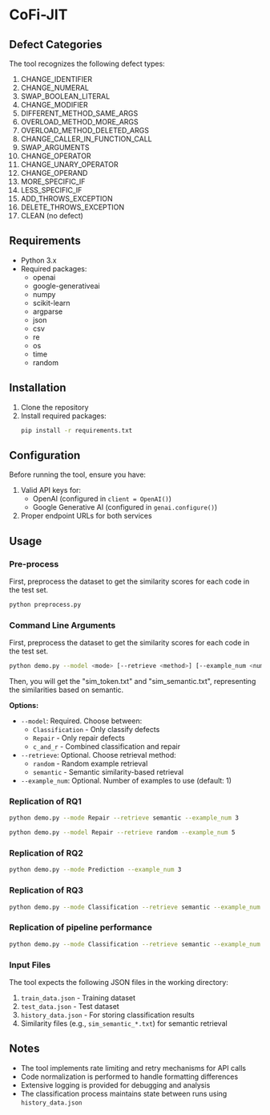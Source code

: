# CoFi-JIT

## Defect Categories

The tool recognizes the following defect types:

1. CHANGE_IDENTIFIER
2. CHANGE_NUMERAL
3. SWAP_BOOLEAN_LITERAL
4. CHANGE_MODIFIER
5. DIFFERENT_METHOD_SAME_ARGS
6. OVERLOAD_METHOD_MORE_ARGS
7. OVERLOAD_METHOD_DELETED_ARGS
8. CHANGE_CALLER_IN_FUNCTION_CALL
9. SWAP_ARGUMENTS
10. CHANGE_OPERATOR
11. CHANGE_UNARY_OPERATOR
12. CHANGE_OPERAND
13. MORE_SPECIFIC_IF
14. LESS_SPECIFIC_IF
15. ADD_THROWS_EXCEPTION
16. DELETE_THROWS_EXCEPTION
17. CLEAN (no defect)

## Requirements

- Python 3.x
- Required packages:
  - openai
  - google-generativeai
  - numpy
  - scikit-learn
  - argparse
  - json
  - csv
  - re
  - os
  - time
  - random

## Installation

1. Clone the repository
2. Install required packages:
   ```bash
   pip install -r requirements.txt
   ```

## Configuration

Before running the tool, ensure you have:

1. Valid API keys for:
   - OpenAI (configured in `client = OpenAI()`)
   - Google Generative AI (configured in `genai.configure()`)
2. Proper endpoint URLs for both services

## Usage

### Pre-process
First, preprocess the dataset to get the similarity scores for each code in the test set.
```bash
python preprocess.py
```

### Command Line Arguments
First, preprocess the dataset to get the similarity scores for each code in the test set.
```bash
python demo.py --model <mode> [--retrieve <method>] [--example_num <number>]
```
Then, you will get the "sim_token.txt" and "sim_semantic.txt", representing the similarities based on semantic.

**Options:**
- `--model`: Required. Choose between:
  - `Classification` - Only classify defects
  - `Repair` - Only repair defects
  - `c_and_r` - Combined classification and repair
- `--retrieve`: Optional. Choose retrieval method:
  - `random` - Random example retrieval
  - `semantic` - Semantic similarity-based retrieval
- `--example_num`: Optional. Number of examples to use (default: 1)

### Replication of RQ1
```bash
python demo.py --mode Repair --retrieve semantic --example_num 3
```

```bash
python demo.py --model Repair --retrieve random --example_num 5
```

### Replication of RQ2
```bash
python demo.py --mode Prediction --example_num 3
```

### Replication of RQ3
```bash
python demo.py --mode Classification --retrieve semantic --example_num 3
```

### Replication of pipeline performance
```bash
python demo.py --mode Classification --retrieve semantic --example_num 3
```

### Input Files

The tool expects the following JSON files in the working directory:

1. `train_data.json` - Training dataset
2. `test_data.json` - Test dataset
3. `history_data.json` - For storing classification results
4. Similarity files (e.g., `sim_semantic_*.txt`) for semantic retrieval


## Notes

- The tool implements rate limiting and retry mechanisms for API calls
- Code normalization is performed to handle formatting differences
- Extensive logging is provided for debugging and analysis
- The classification process maintains state between runs using `history_data.json`
